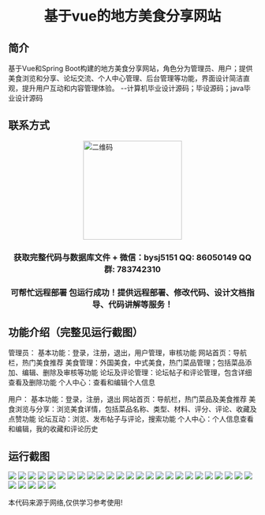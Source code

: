 <p><h1 align="center">基于vue的地方美食分享网站</h1></p>

## 简介
基于Vue和Spring Boot构建的地方美食分享网站，角色分为管理员、用户；提供美食浏览和分享、论坛交流、个人中心管理、后台管理等功能，界面设计简洁直观，提升用户互动和内容管理体验。    --计算机毕业设计源码；毕设源码；java毕业设计源码


## 联系方式
<img src="https://bs-1329754181.cos.ap-shanghai.myqcloud.com/wx.jpg" alt="二维码" style="display: block; margin: 0 auto;" width="200px">
<p><h3 align="center">获取完整代码与数据库文件 + 微信：bysj5151 QQ: 86050149 QQ群: 783742310</h3></p>
<p><h3 align="center">可帮忙远程部署 包运行成功！提供远程部署、修改代码、设计文档指导、代码讲解等服务！</h3></p>

## 功能介绍（完整见运行截图）
管理员： 
基本功能：登录，注册，退出，用户管理，审核功能 
网站首页：导航栏，热门美食推荐 
美食管理：外国美食，中式美食，热门菜品管理；包括菜品添加、编辑、删除及审核等功能 
论坛及评论管理：论坛帖子和评论管理，包含详细查看及删除功能 
个人中心：查看和编辑个人信息 

用户： 
基本功能：登录，注册，退出 
网站首页：导航栏，热门菜品及美食推荐 
美食浏览与分享：浏览美食详情，包括菜品名称、类型、材料、评分、评论、收藏及点赞功能 
论坛互动：浏览、发布帖子与评论，搜索功能 
个人中心：个人信息查看和编辑，我的收藏和评论历史


## 运行截图
![](https://bs-1329754181.cos.ap-shanghai.myqcloud.com/spring/localDelicacySharingWebsiteBasedOnVue/img/001.jpg)
![](https://bs-1329754181.cos.ap-shanghai.myqcloud.com/spring/localDelicacySharingWebsiteBasedOnVue/img/002.jpg)
![](https://bs-1329754181.cos.ap-shanghai.myqcloud.com/spring/localDelicacySharingWebsiteBasedOnVue/img/003.jpg)
![](https://bs-1329754181.cos.ap-shanghai.myqcloud.com/spring/localDelicacySharingWebsiteBasedOnVue/img/004.jpg)
![](https://bs-1329754181.cos.ap-shanghai.myqcloud.com/spring/localDelicacySharingWebsiteBasedOnVue/img/005.jpg)
![](https://bs-1329754181.cos.ap-shanghai.myqcloud.com/spring/localDelicacySharingWebsiteBasedOnVue/img/006.jpg)
![](https://bs-1329754181.cos.ap-shanghai.myqcloud.com/spring/localDelicacySharingWebsiteBasedOnVue/img/007.jpg)
![](https://bs-1329754181.cos.ap-shanghai.myqcloud.com/spring/localDelicacySharingWebsiteBasedOnVue/img/008.jpg)
![](https://bs-1329754181.cos.ap-shanghai.myqcloud.com/spring/localDelicacySharingWebsiteBasedOnVue/img/009.jpg)
![](https://bs-1329754181.cos.ap-shanghai.myqcloud.com/spring/localDelicacySharingWebsiteBasedOnVue/img/010.jpg)
![](https://bs-1329754181.cos.ap-shanghai.myqcloud.com/spring/localDelicacySharingWebsiteBasedOnVue/img/011.jpg)
![](https://bs-1329754181.cos.ap-shanghai.myqcloud.com/spring/localDelicacySharingWebsiteBasedOnVue/img/012.jpg)
![](https://bs-1329754181.cos.ap-shanghai.myqcloud.com/spring/localDelicacySharingWebsiteBasedOnVue/img/013.jpg)
![](https://bs-1329754181.cos.ap-shanghai.myqcloud.com/spring/localDelicacySharingWebsiteBasedOnVue/img/014.jpg)
![](https://bs-1329754181.cos.ap-shanghai.myqcloud.com/spring/localDelicacySharingWebsiteBasedOnVue/img/015.jpg)
![](https://bs-1329754181.cos.ap-shanghai.myqcloud.com/spring/localDelicacySharingWebsiteBasedOnVue/img/016.jpg)
![](https://bs-1329754181.cos.ap-shanghai.myqcloud.com/spring/localDelicacySharingWebsiteBasedOnVue/img/017.jpg)
![](https://bs-1329754181.cos.ap-shanghai.myqcloud.com/spring/localDelicacySharingWebsiteBasedOnVue/img/018.jpg)
![](https://bs-1329754181.cos.ap-shanghai.myqcloud.com/spring/localDelicacySharingWebsiteBasedOnVue/img/019.jpg)
![](https://bs-1329754181.cos.ap-shanghai.myqcloud.com/spring/localDelicacySharingWebsiteBasedOnVue/img/020.jpg)
![](https://bs-1329754181.cos.ap-shanghai.myqcloud.com/spring/localDelicacySharingWebsiteBasedOnVue/img/021.jpg)
![](https://bs-1329754181.cos.ap-shanghai.myqcloud.com/spring/localDelicacySharingWebsiteBasedOnVue/img/022.jpg)
![](https://bs-1329754181.cos.ap-shanghai.myqcloud.com/spring/localDelicacySharingWebsiteBasedOnVue/img/023.jpg)
![](https://bs-1329754181.cos.ap-shanghai.myqcloud.com/spring/localDelicacySharingWebsiteBasedOnVue/img/024.jpg)
![](https://bs-1329754181.cos.ap-shanghai.myqcloud.com/spring/localDelicacySharingWebsiteBasedOnVue/img/025.jpg)
![](https://bs-1329754181.cos.ap-shanghai.myqcloud.com/spring/localDelicacySharingWebsiteBasedOnVue/img/026.jpg)
![](https://bs-1329754181.cos.ap-shanghai.myqcloud.com/spring/localDelicacySharingWebsiteBasedOnVue/img/027.jpg)
![](https://bs-1329754181.cos.ap-shanghai.myqcloud.com/spring/localDelicacySharingWebsiteBasedOnVue/img/028.jpg)
![](https://bs-1329754181.cos.ap-shanghai.myqcloud.com/spring/localDelicacySharingWebsiteBasedOnVue/img/029.jpg)
![](https://bs-1329754181.cos.ap-shanghai.myqcloud.com/spring/localDelicacySharingWebsiteBasedOnVue/img/030.jpg)

<p>本代码来源于网络,仅供学习参考使用!</p>
